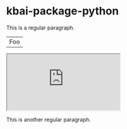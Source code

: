 # kbai-package-python

This is a regular paragraph.

<div>
    <table>
        <tr>
            <td>Foo</td>
        </tr>
    </table>
    <iframe src="https://docs.google.com/document/d/e/2PACX-1vTwJp-LZVsMIfethwxCeGjOV4iw6mxnAScKMXDlRlNYf1CcT3YOoQvGYYT6LH9-mJdrQOqC8XwznDW3/pub?embedded=true"></iframe>
</div>

This is another regular paragraph.
